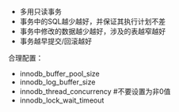 - 多用只读事务
- 事务中的SQL越少越好，并保证其执行计划不差
- 事务中修改的数据越少越好，涉及的表越窄越好
- 事务越早提交/回滚越好

 

合理配置：

- innodb_buffer_pool_size
- innodb_log_buffer_size
- innodb_thread_concurrency  #不要设置为非0值
- innodb_lock_wait_timeout